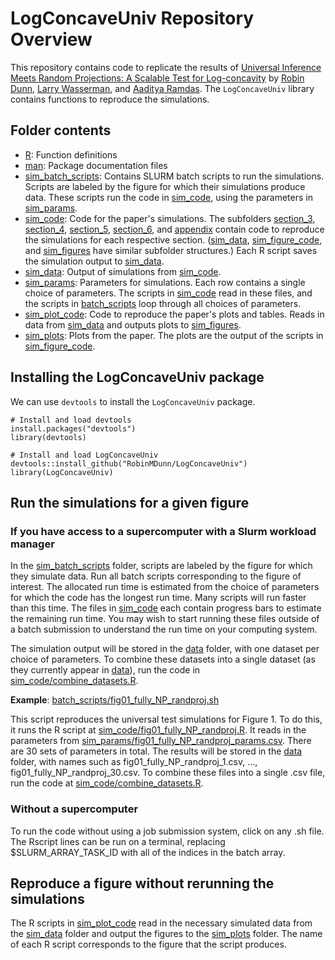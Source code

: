 # LogConcaveUniv Repository Overview

This repository contains code to replicate the results of [Universal Inference Meets Random Projections: A Scalable Test for Log-concavity](https://arxiv.org/abs/2111.09254) by [Robin Dunn](https://robinmdunn.github.io/), [Larry Wasserman](https://www.stat.cmu.edu/~larry/), and [Aaditya Ramdas](http://www.stat.cmu.edu/~aramdas/). The `LogConcaveUniv` library contains functions to reproduce the simulations.

## Folder contents

- [R](R): Function definitions
- [man](man): Package documentation files
- [sim_batch_scripts](sim_batch_scripts): Contains SLURM batch scripts to run the simulations. Scripts are labeled by the figure for which their simulations produce data. These scripts run the code in [sim_code](sim_code), using the parameters in [sim_params](sim_params). 
- [sim_code](sim_code): Code for the paper's simulations. The subfolders [section_3](sim_code/section_3), [section_4](sim_code/section_4), [section_5](sim_code/section_5), [section_6](sim_code/section_6), and [appendix](sim_code/appendix) contain code to reproduce the simulations for each respective section. ([sim_data](sim_data), [sim_figure_code](sim_figure_code), and [sim_figures](sim_figures) have similar subfolder structures.) Each R script saves the simulation output to [sim_data](sim_data).
- [sim_data](sim_data): Output of simulations from [sim_code](sim_code).
- [sim_params](sim_params): Parameters for simulations. Each row contains a single choice of parameters. The scripts in [sim_code](sim_code) read in these files, and the scripts in [batch_scripts](batch_scripts) loop through all choices of parameters.
- [sim_plot_code](sim_plot_code): Code to reproduce the paper's plots and tables. Reads in data from [sim_data](sim_data) and outputs plots to [sim_figures](sim_figures).
- [sim_plots](sim_plots): Plots from the paper. The plots are the output of the scripts in [sim_figure_code](sim_figure_code).

## Installing the LogConcaveUniv package

We can use `devtools` to install the `LogConcaveUniv` package.

```
# Install and load devtools
install.packages("devtools")
library(devtools)

# Install and load LogConcaveUniv
devtools::install_github("RobinMDunn/LogConcaveUniv")
library(LogConcaveUniv)
```

## Run the simulations for a given figure

### If you have access to a supercomputer with a Slurm workload manager
In the [sim_batch_scripts](sim_batch_scripts) folder, scripts are labeled by the figure for which they simulate data. Run all batch scripts corresponding to the figure of interest. The allocated run time is estimated from the choice of parameters for which the code has the longest run time. Many scripts will run faster than this time. The files in [sim_code](sim_code) each contain progress bars to estimate the remaining run time. You may wish to start running these files outside of a batch submission to understand the run time on your computing system. 

The simulation output will be stored in the [data](data) folder, with one dataset per choice of parameters. To combine these datasets into a single dataset (as they currently appear in [data](data)), run the code in [sim_code/combine_datasets.R](sim_code/combine_datasets.R).

**Example**: [batch_scripts/fig01_fully_NP_randproj.sh](batch_scripts/fig01_fully_NP_randproj.sh)

This script reproduces the universal test simulations for Figure 1. To do this, it runs the R script at [sim_code/fig01_fully_NP_randproj.R](sim_code/fig01_fully_NP_randproj.R). It reads in the parameters from [sim_params/fig01_fully_NP_randproj_params.csv](sim_params/fig01_fully_NP_randproj_params.csv). There are 30 sets of parameters in total. The results will be stored in the [data](data) folder, with names such as fig01_fully_NP_randproj_1.csv, ..., fig01_fully_NP_randproj_30.csv. To combine these files into a single .csv file, run the code at [sim_code/combine_datasets.R](sim_code/combine_datasets.R).

### Without a supercomputer

To run the code without using a job submission system, click on any .sh file. The Rscript lines can be run on a terminal, replacing $SLURM_ARRAY_TASK_ID with all of the indices in the batch array. 

## Reproduce a figure without rerunning the simulations

The R scripts in [sim_plot_code](sim_plot_code) read in the necessary simulated data from the [sim_data](sim_data) folder and output the figures to the [sim_plots](sim_plots) folder. The name of each R script corresponds to the figure that the script produces.
